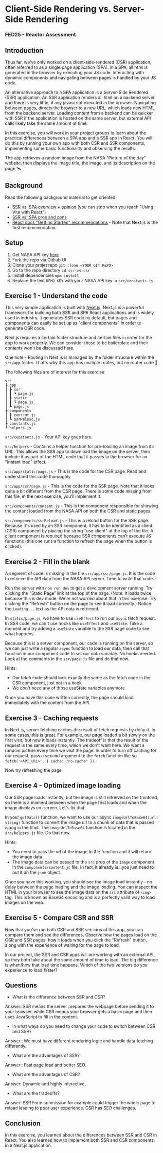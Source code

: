 # Client-Side Rendering vs. Server-Side Rendering

### FED25 - Reactor Assessment

## Introduction

Thus far, we've only worked on a client-side-rendered (CSR) application, often referred to as a single page application (SPA). In a SPA, all html is generated in the browser by executing your JS code. Interacting with dynamic components and navigating between pages is handled by your JS code.

An alternative approach to a SPA application is a Server-Side Rendered (SSR) application. An SSR application renders all html on a backend server and there is very little, if any javascript executed in the browser. Navigating between pages, directs the browser to a new URL, which loads new HTML from the backend server. Loading content from a backend can be quicker with SSR if the application is hosted on the same server, but external API calls likely take the same amount of time.

In this exercise, you will work in your project groups to learn about the practical differences between a SPA app and a SSR app in React. You will do this by running your own app with both CSR and SSR components, implementing some basic functionality and observing the results.

The app retrieves a random image from the NASA "Picture of the day" website, then displays the image title, the image, and its description on the page 🛰️

## Background

Read the following background material to get oriented:

- [SSR vs. SPA overview + opinion](https://thenewstack.io/spas-and-react-you-dont-always-need-server-side-rendering/) (you can stop when you reach "Using Vite with React")
- [SSR vs. SPA pros and cons](https://www.linkedin.com/pulse/main-key-difference-between-spa-single-page-ssr-server-sachin-yadav-zcncf/)
- [React docs "Getting Started" recommendations](https://react.dev/learn/start-a-new-react-project#production-grade-react-frameworks) - Note that Next.js is the first recommendation.

## Setup

1. Get NASA API key [here](https://api.nasa.gov/)
2. Fork the repo via Github UI
3. Clone your projet repo `git clone <YOUR GIT REPO>`
4. Go to the repo directory `cd ssr-vs-csr`
5. Install dependencies `npm install`
6. Replace the text `DEMO_KEY` with your NASA API key in `src/constants.js`

## Exercise 1 - Understand the code

This very simple application is built with [Next.js](https://nextjs.org/). Next.js is a powerful framework for building both SSR and SPA React applications and is widely used in industry. It generates SSR code by default, but pages and components can easily be set up as "client components" in order to generate CSR code.

Next.js requires a certain folder structure and certain files in order for the app to work properly. We can consider those to be boilerplate and their contents won't be discussed here.

One note - Routing in Next.js is managed by the folder structure within the `src/app` folder. That's why this app has multiple routes, but no router code 🤯

The following files are of interest for this exercise:

```
src
┣ app
┃ ┣ ssr
┃ ┃ ┗ page.js
┃ ┣ static
┃ ┃ ┗ page.js
┃ ┗ page.js
┣ components
┃ ┣ content.js
┃ ┗ ssrReload.js
┣ constants.js
┗ helpers.js
```

`src/constants.js` - Your API key goes here.

`src/helpers` - Contains a helper function for pre-loading an image from its URL. This allows the SSR app to download the image on the server, then include it as part of the HTML code that it passes to the browser for an "instant load" effect.

`src/app/static/page.js` - This is the code for the CSR page. Read and understand this code thoroughly

`src/app/ssr/page.js` - This is the code for the SSR page. Note that it looks quite a bit different from the CSR page. There is some code missing from this file, in the next exercise, you'll implement it.

`src/components/content.js` - This is the component responsible for showing the content loaded from the NASA API on both the CSR and static pages.

`src/components/ssrReload.js` - This is a reload button for the SSR page. Because it's used by an SSR component, it has to be identified as a client (CSR) component by placing the string "use client" at the top of the file. A client component is required because SSR components can't execute JS functions (this one runs a function to refresh the page when the button is clicked).

## Exercise 2 - Fill in the blank

A segment of code is missing in the file `src/app/ssr/page.js`. It is the code to retrieve the API data from the NASA API server. Time to write that code.

Run the server with `npm run dev` to get a development server running. Try clicking the "Static Page" link at the top of the page. (Note: It loads twice because this is dev mode. We're not worried about that in this exercise. Try clicking the "Refresh" button on the page to see it load correctly.) Notice the `Loading...` text as the API data is retrieved.

In `static/page.js`, we have to use `useEffect` to run our `async` fetch request. In SSR code, we can't use hooks like `useEffect` and `useState`. Take a moment and try adding a `useState` variable to the SSR page code to see what happens.

Because this is a server component, our code is running on the server, so we can just write a regular `async` function to load our data, then call that function in our component code to set our data variable. No hooks needed. Look at the comments in the `ssr/page.js` file and do that now.

Hints:

- Our fetch code should look exactly the same as the fetch code in the CSR component, just not in a hook
- We don't need any of those useState variables anymore

Once you have this code written correctly, the page should load immediately with the content from the API.

## Exercise 3 - Caching requests

In Next.js, server fetching caches the result of fetch requests by default. In some cases, this is great. For example, our page loaded a bit slowly on the first visit, but now it loads instantly. The tradeoff is that the result of the request is the same every time, which we don't want here. We want a random picture every time we visit the page. In order to turn off caching for our request, pass a second argument to the `fetch` function like so `fetch('<API_URL>', { cache: "no-cache" })`.

Now try refreshing the page.

## Exercise 4 - Optimized image loading

Our SSR page loads instantly, but the image is still retrieved on the frontend, so there is a moment between when the page first loads and when the image displays on-screen. Let's fix that.

In your `getData()` function, we want to use our async `imageUrlToBase64(url: string)` function to convert the image url to a chunk of data that is passed along in the html. The `imageUrlToBase64` function is located in the `src/helpers.js` file. Do that now.

Hints:

- You need to pass the url of the image to the function and it will return the image data
- The image data can be passed to the `src` prop of the `Image` component in the `components/content.js` file. In fact, it already is...you just need to put it on the `json` object.

Once you have this working, you should see the image load instantly - no delay between the page loading and the image loading. You can inspect the HTML in your browser to see the image data on the `src` attribute of `<img>` tag. This is known as Base64 encoding and is a perfectly valid way to load images on the web.

## Exercise 5 - Compare CSR and SSR

Now that you've run both CSR and SSR versions of this app, you can compare them and see the differences. Observe how the pages load on the CSR and SSR pages, how it loads when you click the "Refresh" button, along with the experience of waiting for the page to load.

In our project, the SSR and CSR apps will are working with an external API, so they both take about the same amount of time to load. The big difference is when/how that load time happens. Which of the two versions do you experience to load faster?

## Questions

- What is the difference between SSR and CSR?

Answer: SSR means the server prepares the webpage before sending it to your browser, while CSR means your browser gets a basic page and then uses JavaScript to fill in the content.

- In what ways do you need to change your code to switch between CSR and SSR?

Answer : We must have different rendering logic and handle data fetching differently.

- What are the advantages of SSR?

Answer : Fast page load and better SEO.

- What are the advantages of CSR?

Answer: Dynamic and highly interactive.

- What are the tradeoffs?

Answer:
SSR Form submission for example could trigger the whole page to reload leading to poor user experience.
CSR has SEO challenges.

## Conclusion

In this exercise, you learned about the differences between SSR and CSR in React. You also learned how to implement both SSR and CSR components in a Next.js application.

